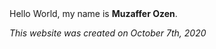 <main>
  Hello World, my name is <b>Muzaffer Ozen</b>. 
  <p>
     <font-size: 10px;>
       <i>This website was created on October 7th, 2020 </i>
       </font>
  </p>
  </main>
